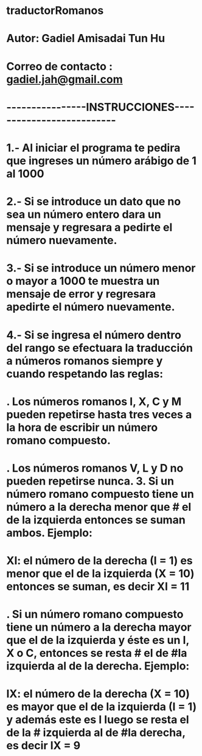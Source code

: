 # traductorRomanos
#
# Autor: Gadiel Amisadai Tun Hu
# Correo de contacto : gadiel.jah@gmail.com
#
# ----------------INSTRUCCIONES--------------------------
# 1.- Al iniciar el programa te pedira que ingreses un número arábigo de 1 al 1000
# 2.- Si se introduce un dato que no sea un número entero dara un mensaje y regresara a pedirte el número nuevamente.
# 3.- Si se introduce un número menor o mayor a 1000 te muestra un mensaje de error y regresara apedirte el número nuevamente.
# 4.- Si se ingresa el número dentro del rango se efectuara la traducción a números romanos siempre y cuando respetando las reglas:
#      . Los números romanos I, X, C y M pueden repetirse hasta tres veces a la hora de escribir un número romano compuesto.
#      . Los números romanos V, L y D no pueden repetirse nunca. 3. Si un número romano compuesto tiene un número a la derecha menor que   #        el de la izquierda entonces se suman ambos. Ejemplo: 
#         XI: el número de la derecha (I = 1)  es menor que el de la izquierda (X = 10) entonces se suman, es decir XI = 11 
#      . Si un número romano compuesto tiene un número a la derecha mayor que el de la izquierda y éste es un I, X o C, entonces se resta #        el de #la izquierda al de la derecha. Ejemplo: 
#         IX: el número de la derecha (X = 10) es mayor que el de la izquierda (I = 1)  y además este es I luego se resta el de la         #        izquierda al de #la derecha, es decir IX = 9

